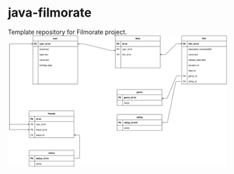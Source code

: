 # java-filmorate
Template repository for Filmorate project.
![filmorate Database Scheme](/src/main/resources/java-filmorate_DB.svg)